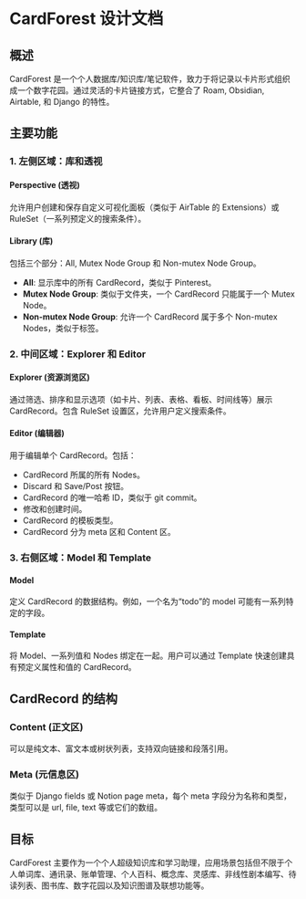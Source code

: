 # CardForest 设计文档

## 概述

CardForest 是一个个人数据库/知识库/笔记软件，致力于将记录以卡片形式组织成一个数字花园。通过灵活的卡片链接方式，它整合了 Roam, Obsidian, Airtable, 和 Django 的特性。

## 主要功能

### 1. 左侧区域：库和透视

#### Perspective (透视)

允许用户创建和保存自定义可视化面板（类似于 AirTable 的 Extensions）或 RuleSet（一系列预定义的搜索条件）。

#### Library (库)

包括三个部分：All, Mutex Node Group 和 Non-mutex Node Group。

- **All**: 显示库中的所有 CardRecord，类似于 Pinterest。
- **Mutex Node Group**: 类似于文件夹，一个 CardRecord 只能属于一个 Mutex Node。
- **Non-mutex Node Group**: 允许一个 CardRecord 属于多个 Non-mutex Nodes，类似于标签。

### 2. 中间区域：Explorer 和 Editor

#### Explorer (资源浏览区)

通过筛选、排序和显示选项（如卡片、列表、表格、看板、时间线等）展示 CardRecord。包含 RuleSet 设置区，允许用户定义搜索条件。

#### Editor (编辑器)

用于编辑单个 CardRecord。包括：

- CardRecord 所属的所有 Nodes。
- Discard 和 Save/Post 按钮。
- CardRecord 的唯一哈希 ID，类似于 git commit。
- 修改和创建时间。
- CardRecord 的模板类型。
- CardRecord 分为 meta 区和 Content 区。

### 3. 右侧区域：Model 和 Template

#### Model

定义 CardRecord 的数据结构。例如，一个名为“todo”的 model 可能有一系列特定的字段。

#### Template

将 Model、一系列值和 Nodes 绑定在一起。用户可以通过 Template 快速创建具有预定义属性和值的 CardRecord。

## CardRecord 的结构

### Content (正文区)

可以是纯文本、富文本或树状列表，支持双向链接和段落引用。

### Meta (元信息区)

类似于 Django fields 或 Notion page meta，每个 meta 字段分为名称和类型，类型可以是 url, file, text 等或它们的数组。

## 目标

CardForest 主要作为一个个人超级知识库和学习助理，应用场景包括但不限于个人单词库、通讯录、账单管理、个人百科、概念库、灵感库、非线性剧本编写、待读列表、图书库、数字花园以及知识图谱及联想功能等。
